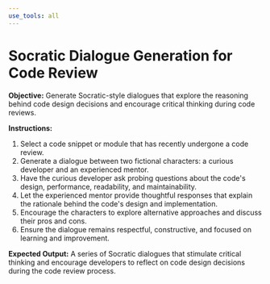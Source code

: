 ```yaml
---
use_tools: all
---
```

# Socratic Dialogue Generation for Code Review

**Objective:** Generate Socratic-style dialogues that explore the reasoning behind code design decisions and encourage critical thinking during code reviews.

**Instructions:**
1. Select a code snippet or module that has recently undergone a code review.
2. Generate a dialogue between two fictional characters: a curious developer and an experienced mentor.
3. Have the curious developer ask probing questions about the code's design, performance, readability, and maintainability.
4. Let the experienced mentor provide thoughtful responses that explain the rationale behind the code's design and implementation.
5. Encourage the characters to explore alternative approaches and discuss their pros and cons.
6. Ensure the dialogue remains respectful, constructive, and focused on learning and improvement.

**Expected Output:** A series of Socratic dialogues that stimulate critical thinking and encourage developers to reflect on code design decisions during the code review process.

